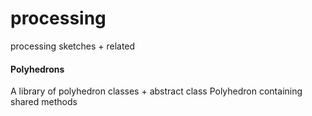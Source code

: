 # processing
processing sketches + related

#### Polyhedrons
A library of polyhedron classes + abstract class Polyhedron containing shared methods